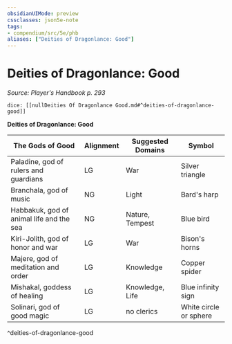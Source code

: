 ```yaml
---
obsidianUIMode: preview
cssclasses: json5e-note
tags:
- compendium/src/5e/phb
aliases: ["Deities of Dragonlance: Good"]
---
```

# Deities of Dragonlance: Good
*Source: Player's Handbook p. 293* 

`dice: [[nullDeities Of Dragonlance Good.md#^deities-of-dragonlance-good]]`

**Deities of Dragonlance: Good**

| The Gods of Good | Alignment | Suggested Domains | Symbol |
|------------------|-----------|-------------------|--------|
| Paladine, god of rulers and guardians | LG | War | Silver triangle |
| Branchala, god of music | NG | Light | Bard's harp |
| Habbakuk, god of animal life and the sea | NG | Nature, Tempest | Blue bird |
| Kiri-Jolith, god of honor and war | LG | War | Bison's horns |
| Majere, god of meditation and order | LG | Knowledge | Copper spider |
| Mishakal, goddess of healing | LG | Knowledge, Life | Blue infinity sign |
| Solinari, god of good magic | LG | no clerics | White circle or sphere |
^deities-of-dragonlance-good